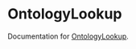 # OntologyLookup

Documentation for [OntologyLookup](https://github.com/damourChris/OntologyLookup.jl).


